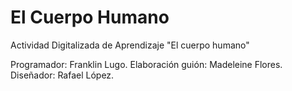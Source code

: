 # El Cuerpo Humano
Actividad Digitalizada de Aprendizaje "El cuerpo humano"

Programador: Franklin Lugo.
Elaboración guión: Madeleine Flores.
Diseñador: Rafael López.
